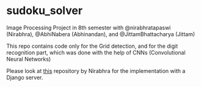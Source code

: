 # sudoku_solver
Image Processing Project in 8th semester with @nirabhratapaswi (Nirabhra), @AbhiNabera (Abhinandan), and @JittamBhattacharya (Jittam)

This repo contains code only for the Grid detection, and for the digit recognition part, which was done with the help of CNNs (Convolutional Neural Networks)

Please look at [this](https://github.com/nirabhratapaswi/sudoku_solver "Nirabhra's Django Frontend") repository by Nirabhra for the implementation with a Django server.
